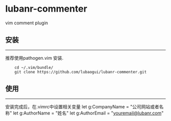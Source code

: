 # lubanr-commenter
vim comment plugin

## 安装
----
推荐使用pathogen.vim 安装.

        cd ~/.vim/bundle/
        git clone https://github.com/lubaogui/lubanr-commenter.git

## 使用
----
安装完成后，在.vimrc中设置相关变量
        let g:CompanyName = "公司网站或者名称"
        let g:AuthorName = "姓名"
        let g:AuthorEmail = "youremail@lubanr.com"


